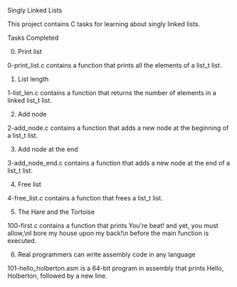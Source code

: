 Singly Linked Lists

This project contains C tasks for learning about singly linked lists.



Tasks Completed

 0. Print list

0-print_list.c contains a function that prints all the elements of a list_t list.

 1. List length

1-list_len.c contains a function that returns the number of elements in a linked list_t list.

 2. Add node

2-add_node.c contains a function that adds a new node at the beginning of a list_t list.

 3. Add node at the end

3-add_node_end.c contains a function that adds a new node at the end of a list_t list.

 4. Free list

4-free_list.c contains a function that frees a list_t list.

 5. The Hare and the Tortoise

100-first.c contains a function that prints You're beat! and yet, you must allow,\nI bore my house upon my back!\n before the main function is executed.

 6. Real programmers can write assembly code in any language

101-hello_holberton.asm is a 64-bit program in assembly that prints Hello, Holberton, followed by a new line.
